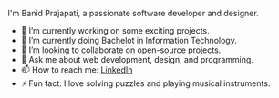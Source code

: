 I'm Banid Prajapati, a passionate software developer and designer.

- 🔭 I’m currently working on some exciting projects.
- 🌱 I’m currently doing Bachelot in Information Technology.
- 👯 I’m looking to collaborate on open-source projects.
- 💬 Ask me about web development, design, and programming.
- 📫 How to reach me: [LinkedIn](https://www.linkedin.com/in/banidprajapati/)
- ⚡ Fun fact: I love solving puzzles and playing musical instruments.
